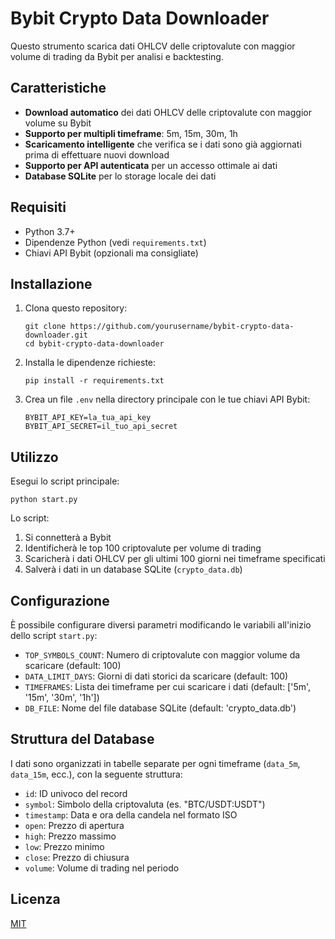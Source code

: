 # Bybit Crypto Data Downloader

Questo strumento scarica dati OHLCV delle criptovalute con maggior volume di trading da Bybit per analisi e backtesting.

## Caratteristiche

- **Download automatico** dei dati OHLCV delle criptovalute con maggior volume su Bybit
- **Supporto per multipli timeframe**: 5m, 15m, 30m, 1h
- **Scaricamento intelligente** che verifica se i dati sono già aggiornati prima di effettuare nuovi download
- **Supporto per API autenticata** per un accesso ottimale ai dati
- **Database SQLite** per lo storage locale dei dati

## Requisiti

- Python 3.7+
- Dipendenze Python (vedi `requirements.txt`)
- Chiavi API Bybit (opzionali ma consigliate)

## Installazione

1. Clona questo repository:
   ```
   git clone https://github.com/yourusername/bybit-crypto-data-downloader.git
   cd bybit-crypto-data-downloader
   ```

2. Installa le dipendenze richieste:
   ```
   pip install -r requirements.txt
   ```

3. Crea un file `.env` nella directory principale con le tue chiavi API Bybit:
   ```
   BYBIT_API_KEY=la_tua_api_key
   BYBIT_API_SECRET=il_tuo_api_secret
   ```

## Utilizzo

Esegui lo script principale:

```
python start.py
```

Lo script:
1. Si connetterà a Bybit
2. Identificherà le top 100 criptovalute per volume di trading
3. Scaricherà i dati OHLCV per gli ultimi 100 giorni nei timeframe specificati
4. Salverà i dati in un database SQLite (`crypto_data.db`)

## Configurazione

È possibile configurare diversi parametri modificando le variabili all'inizio dello script `start.py`:

- `TOP_SYMBOLS_COUNT`: Numero di criptovalute con maggior volume da scaricare (default: 100)
- `DATA_LIMIT_DAYS`: Giorni di dati storici da scaricare (default: 100)
- `TIMEFRAMES`: Lista dei timeframe per cui scaricare i dati (default: ['5m', '15m', '30m', '1h'])
- `DB_FILE`: Nome del file database SQLite (default: 'crypto_data.db')

## Struttura del Database

I dati sono organizzati in tabelle separate per ogni timeframe (`data_5m`, `data_15m`, ecc.), con la seguente struttura:

- `id`: ID univoco del record
- `symbol`: Simbolo della criptovaluta (es. "BTC/USDT:USDT")
- `timestamp`: Data e ora della candela nel formato ISO
- `open`: Prezzo di apertura
- `high`: Prezzo massimo
- `low`: Prezzo minimo
- `close`: Prezzo di chiusura
- `volume`: Volume di trading nel periodo

## Licenza

[MIT](LICENSE)
